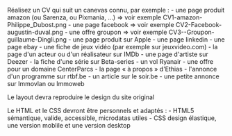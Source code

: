 Réalisez un CV qui suit un canevas connu, par exemple :
    - une page produit amazon (ou Sarenza, ou Pixmania, …)
        => voir exemple CV1-amazon-Philippe_Dubost.png
    - une page facebook
        => voir exemple CV2-Facebook-augustin-duval.png
    - une offre groupon
        => voir exemple CV3--Groupon-guillaume-Dingli.png
    - une page produit sur Apple
    - une page linkedin
    - une page ebay
    - une fiche de jeux vidéo (par exemple sur jeuxvideo.com)
    - la page d'un acteur ou d'un réalisateur sur IMDb
    - une page d'artiste sur Deezer
    - la fiche d'une série sur Beta-series
    - un vol Ryanair
    - une offre pour un domaine CenterParcs
    - la page « à propos » d'Ethias
    - l'annonce d'un programme sur rtbf.be
    - un article sur le soir.be
    - une petite annonce sur Immovlan ou Immoweb

Le layout devra reproduire le design du site original

Le HTML et le CSS devront être personnels et adaptés :
    - HTML5 sémantique, valide, accessible, microdatas utiles
    - CSS design élastique, une version moblile et une version desktop
